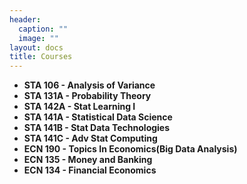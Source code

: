 ```yaml
---
header:
  caption: ""
  image: ""
layout: docs
title: Courses
---
```


- **STA 106 - Analysis of Variance**
- **STA 131A - Probability Theory**
- **STA 142A - Stat Learning I**
- **STA 141A - Statistical Data Science**
- **STA 141B - Stat Data Technologies**
- **STA 141C - Adv Stat Computing**
- **ECN 190 - Topics In Economics(Big Data Analysis)**
- **ECN 135 - Money and Banking**
- **ECN 134 - Financial Economics**
